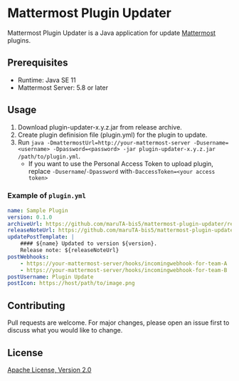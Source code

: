# Mattermost Plugin Updater

Mattermost Plugin Updater is a Java application for update [Mattermost](https://mattermost.com) plugins.

## Prerequisites

- Runtime: Java SE 11
- Mattermost Server: 5.8 or later

## Usage

1. Download plugin-updater-x.y.z.jar from release archive.
2. Create plugin definision file (plugin.yml) for the plugin to update.
3. Run `java -DmattermostUrl=http://your-mattermost-server -Dusername=<username> -Dpassword=<password> -jar plugin-updater-x.y.z.jar /path/to/plugin.yml`.
    - If you want to use the Personal Access Token to upload plugin, replace `-Dusername`/`-Dpassword` with`-DaccessToken=<your access token>`

### Example of `plugin.yml`
```yaml
name: Sample Plugin
version: 0.1.0
archiveUrl: https://github.com/maruTA-bis5/mattermost-plugin-updater/releases/download/0.1.0/sample-plugin.tar.gz
releaseNoteUrl: https://github.com/maruTA-bis5/mattermost-plugin-updater/releases/tag/0.1.0
updatePostTemplate: |
    #### ${name} Updated to version ${version}.
    Release note: ${releaseNoteUrl}
postWebhooks:
    - https://your-mattermost-server/hooks/incomingwebhook-for-team-A
    - https://your-mattermost-server/hooks/incomingwebhook-for-team-B
postUsername: Plugin Update
postIcon: https://host/path/to/image.png
```

## Contributing

Pull requests are welcome. For major changes, please open an issue first to discuss what you would like to change.

## License

[Apache License, Version 2.0](https://www.apache.org/licenses/LICENSE-2.0)
